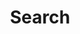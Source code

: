---
title: "Search"
slug: "search"
layout: "search"
outputs:
    - html
    - json
description: Search through the blog posts
menu: false
---